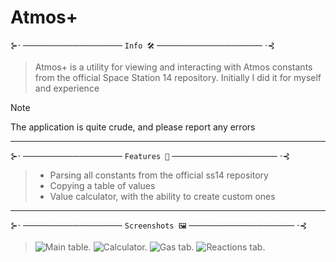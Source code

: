 # Atmos+ 
⊱⋅ ──────────────── `Info 🛠️` ───────────────── ⋅⊰

> Atmos+ is a utility for viewing and interacting with Atmos constants from the official Space Station 14 repository. Initially I did it for myself and experience

> [!NOTE]
> The application is quite crude, and please report any errors
------------------------------------------------------------------
⊱⋅ ──────────────── `Features 🔗` ───────────────── ⋅⊰

> - Parsing all constants from the official ss14 repository
> - Copying a table of values
> - Value calculator, with the ability to create custom ones
------------------------------------------------------------------
⊱⋅ ──────────────── `Screenshots 🖼️` ───────────────── ⋅⊰

> ![Main table.](https://i.imgur.com/AY19Tog.png)
> ![Calculator.](https://i.imgur.com/ETfmzzU.png)
> ![Gas tab.](https://i.imgur.com/CYRHUCv.png)
> ![Reactions tab.](https://i.imgur.com/HBTZnls.png)
